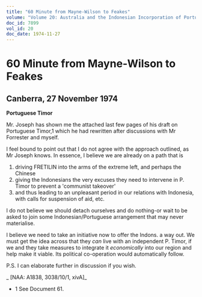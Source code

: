 ```yaml
---
title: "60 Minute from Mayne-Wilson to Feakes"
volume: "Volume 20: Australia and the Indonesian Incorporation of Portuguese Timor, 1974-1976"
doc_id: 7899
vol_id: 20
doc_date: 1974-11-27
---
```


# 60 Minute from Mayne-Wilson to Feakes

## Canberra, 27 November 1974

**Portuguese Timor**

Mr. Joseph has shown me the attached last few pages of his draft on Portuguese Timor,1 which he had rewritten after discussions with Mr Forrester and myself.

I feel bound to point out that I do not agree with the approach outlined, as Mr Joseph knows. In essence, I believe we are already on a path that is

  1. driving FRETILIN into the arms of the extreme left, and perhaps the Chinese
  2. giving the Indonesians the very excuses they need to intervene in P. Timor to prevent a 'communist takeover'
  3. and thus leading to an unpleasant period in our relations with Indonesia, with calls for suspension of aid, etc.



I do not believe we should detach ourselves and do nothing-or wait to be asked to join some Indonesian/Portuguese arrangement that may never materialise.

I believe we need to take an initiative now to offer the Indons. a way out. We must get the idea across that they _can_ live with an independent P. Timor, if we and they take measures to integrate it _economically_ into our region and help make it viable. Its political co-operation would automatically follow.

P.S. I can elaborate further in discussion if you wish.

_ [NAA: A1838, 3038/10/1, xivA]_

  * 1 See Document 61.


